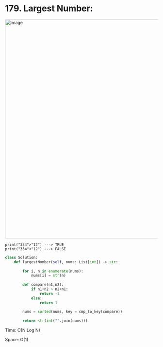 # 179. Largest Number:

<img width="720" alt="image" src="https://user-images.githubusercontent.com/35987583/170974283-6b1d8876-ac28-43b7-bb8e-3fa3b7c3f295.png">

```
print("334">"12") ---> TRUE
print("334"<"12") ---> FALSE
```
```python
class Solution:
    def largestNumber(self, nums: List[int]) -> str:
        
        for i, n in enumerate(nums):
            nums[i] = str(n)
            
        def compare(n1,n2):
            if n1+n2 > n2+n1:
                return -1
            else:
                return 1
            
        nums = sorted(nums, key = cmp_to_key(compare))
        
        return str(int("".join(nums)))
```

Time: O(N Log N)

Space: O(1)
